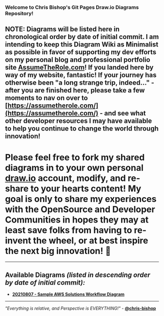 ### Welcome to Chris Bishop's Git Pages Draw.io Diagrams Repository!

## **NOTE:** Diagrams will be listed here in chronological order by date of initial commit. I am intending to keep this Diagram Wiki as Minimalist as possible in favor of supporting my dev efforts on my personal blog and professional portfolio site **[AssumeTheRole.com](https://assumetherole.com)**! If you landed here by way of my website, fantastic! If your journey has otherwise been "a long strange trip, indeed..." - after you are finished here, please take a few moments to nav on over to **[https://assumetherole.com/](https://assumetherole.com/)** - and see what other developer resources I may have available to help you continue to change the world through innovation!

# Please feel free to fork my shared diagrams in to your own personal **[draw.io](https://draw.io/)** account, modify, and re-share to your hearts content! My goal is only to share my experiences with the OpenSource and Developer Communities in hopes they may at least save folks from having to re-invent the wheel, or at best inspire the next big innovation! 🙂

----

## **Available Diagrams** _(listed in descending order by date of initial commit):_

- **[20210807 - Sample AWS Solutions Workflow Diagram](https://github.com/chris-bishop/drawio-diagrams/blob/main/Sample%20AWS%20Solutions%20Workflow%20Diagram)**

----

_"Everything is relative, and Perspective is EVERYTHING!"_ - **[@chris-bishop](https://github.com/chris-bishop)**
